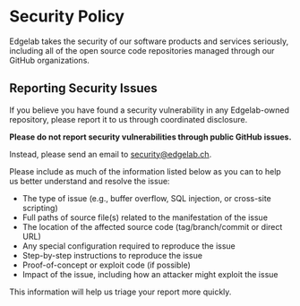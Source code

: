 # Security Policy

Edgelab takes the security of our software products and services seriously, including all of the open source code repositories managed through our GitHub organizations.

## Reporting Security Issues

If you believe you have found a security vulnerability in any Edgelab-owned repository, please report it to us through coordinated disclosure.

**Please do not report security vulnerabilities through public GitHub issues.**

Instead, please send an email to [security@edgelab.ch](mailto:security@edgelab.ch).

Please include as much of the information listed below as you can to help us better understand and resolve the issue:

- The type of issue (e.g., buffer overflow, SQL injection, or cross-site scripting)
- Full paths of source file(s) related to the manifestation of the issue
- The location of the affected source code (tag/branch/commit or direct URL)
- Any special configuration required to reproduce the issue
- Step-by-step instructions to reproduce the issue
- Proof-of-concept or exploit code (if possible)
- Impact of the issue, including how an attacker might exploit the issue

This information will help us triage your report more quickly.
